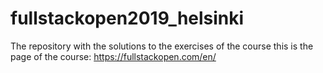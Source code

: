 # fullstackopen2019_helsinki
The repository with the solutions to the exercises of the course
this is the page of the course: https://fullstackopen.com/en/
